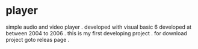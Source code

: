 player 
======

simple audio and video player .
developed with visual basic 6
developed at between 2004 to 2006 .
this is my first developing project .
for download project goto releas page .
